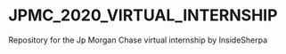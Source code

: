 # JPMC_2020_VIRTUAL_INTERNSHIP
Repository for the Jp Morgan Chase virtual internship by InsideSherpa

